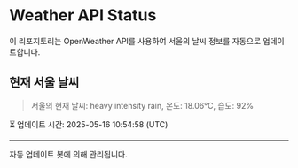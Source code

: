 
# Weather API Status

이 리포지토리는 OpenWeather API를 사용하여 서울의 날씨 정보를 자동으로 업데이트합니다.

## 현재 서울 날씨
> 서울의 현재 날씨: heavy intensity rain, 온도: 18.06°C, 습도: 92%

⏳ 업데이트 시간: 2025-05-16 10:54:58 (UTC)

---
자동 업데이트 봇에 의해 관리됩니다.
